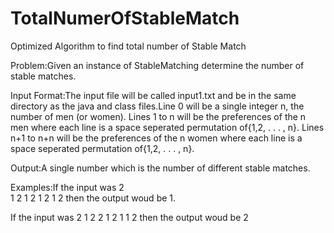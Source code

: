 # TotalNumerOfStableMatch
Optimized Algorithm to find total number of Stable Match

Problem:Given an instance of StableMatching determine the number of stable matches.

Input Format:The input file will be called input1.txt and be in the same directory as the java and class files.Line 0 will be a single integer n, the number of men (or women).  Lines 1 to n will be the preferences of the n men where each line is a space seperated permutation of{1,2, . . . , n}.  Lines n+1 to n+n will be the preferences of the n women where each line is a space seperated permutation of{1,2, . . . , n}.

Output:A single number which is the number of different stable matches.

Examples:If the input was 2 </br>
1 2
1 2
1 2
1 2
then the output woud be 1.

If the input was
2
1 2
2 1
2 1
1 2
then the output woud be 2
